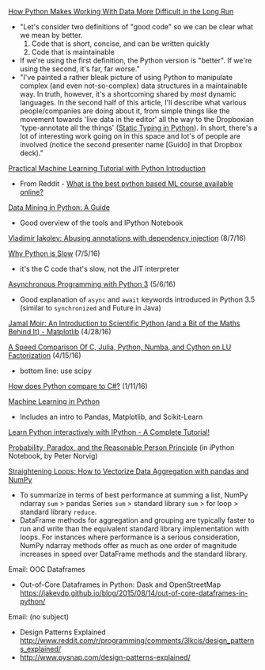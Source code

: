 [How Python Makes Working With Data More Difficult in the Long Run](https://www.jeffknupp.com/blog/2016/11/13/how-python-makes-working-with-data-more-difficult-in-the-long-run/)
* "Let's consider two definitions of "good code" so we can be clear what we mean by better.
  1. Code that is short, concise, and can be written quickly
  2. Code that is maintainable
* If we're using the first definition, the Python version is "better". If we're using the second, it's far, far worse."
* "I've painted a rather bleak picture of using Python to manipulate complex (and even not-so-complex) data structures in a maintainable way. In truth, however, it's a shortcoming shared by *most* dynamic languages. In the second half of this article, I'll describe what various people/companies are doing about it, from simple things like the movement towards 'live data in the editor' all the way to the Dropboxian 'type-annotate all the things' ([Static Typing in Python](https://www.dropbox.com/s/efatwr0pozsargb/PyCon%20mypy%20talk%202016.pdf?dl=0)). In short, there's a lot of interesting work going on in this space and lot's of people are involved (notice the second presenter name [Guido] in that Dropbox deck)."

[Practical Machine Learning Tutorial with Python Introduction](https://pythonprogramming.net/machine-learning-tutorial-python-introduction/)
* From Reddit - [What is the best python based ML course available online?](https://www.reddit.com/r/MachineLearning/comments/4thirl/what_is_the_best_python_based_ml_course_available/)

[Data Mining in Python: A Guide](https://www.springboard.com/blog/data-mining-python-tutorial/)
* Good overview of the tools and IPython Notebook

[Vladimir Iakolev: Abusing annotations with dependency injection](https://nvbn.github.io/2016/08/07/annotations-injector/) (8/7/16)

[Why Python is Slow](http://blog.kevmod.com/2016/07/why-is-python-slow/) (7/5/16)
* it's the C code that's slow, not the JIT interpreter

[Asynchronous Programming with Python 3](https://community.nitrous.io/tutorials/asynchronous-programming-with-python-3) (5/6/16)
* Good explanation of `async` and `await` keywords introduced in Python 3.5 (similar to `synchronized` and Future in Java)

[Jamal Moir: An Introduction to Scientific Python (and a Bit of the Maths Behind It) - Matplotlib](http://feedproxy.google.com/~r/JamalMoirBlogPython/~3/J4BvLPu8J1g/scientific-python-matplotlib.html) (4/28/16)

[A Speed Comparison Of C, Julia, Python, Numba, and Cython on LU Factorization](https://www.ibm.com/developerworks/community/blogs/jfp/entry/A_Comparison_Of_C_Julia_Python_Numba_Cython_Scipy_and_BLAS_on_LU_Factorization?lang=en) (4/15/16)
* bottom line: use scipy

[How does Python compare to C#?](https://www.quora.com/How-does-Python-compare-to-C) (1/11/16)

[Machine Learning in Python](https://www.dataquest.io/blog/getting-started-with-machine-learning-python/)
* Includes an intro to Pandas, Matplotlib, and Scikit-Learn

[Learn Python interactively with IPython - A Complete Tutorial!](https://github.com/rajathkumarmp/Python-Lectures)

[Probability, Paradox, and the Reasonable Person Principle](http://nbviewer.ipython.org/url/norvig.com/ipython/Probability.ipynb) (in iPython Notebook, by Peter Norvig)

[Straightening Loops: How to Vectorize Data Aggregation with pandas and NumPy](http://blog.datascience.com/straightening-loops-how-to-vectorize-data-aggregation-with-pandas-and-numpy/)
* To summarize in terms of best performance at summing a list, NumPy ndarray `sum` > pandas Series `sum` > standard library `sum` > for loop > standard library `reduce`.
* DataFrame methods for aggregation and grouping are typically faster to run and write than the equivalent standard library implementation with loops. For instances where performance is a serious consideration, NumPy ndarray methods offer as much as one order of magnitude increases in speed over DataFrame methods and the standard library.

Email: OOC Dataframes
* Out-of-Core Dataframes in Python: Dask and OpenStreetMap https://jakevdp.github.io/blog/2015/08/14/out-of-core-dataframes-in-python/

Email: (no subject)
* Design Patterns Explained http://www.reddit.com/r/programming/comments/3lkcis/design_patterns_explained/
* http://www.pysnap.com/design-patterns-explained/